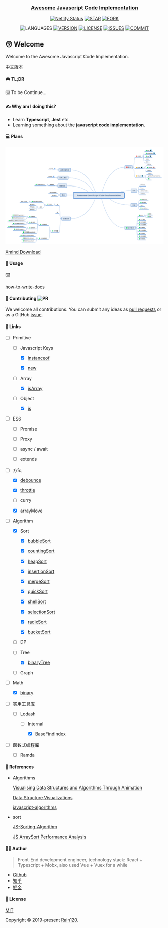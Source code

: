 <h3 align="center">
  <a href="https://github.com/Rain120/awesome-javascript-code-implementation">Awesome Javascript Code Implementation</a>
</h3>

<div align="center">

[![Netlify Status](https://api.netlify.com/api/v1/badges/aa1cb15a-9a66-42df-ab3b-6cf8a607c9c4/deploy-status)](https://app.netlify.com/sites/awesome-javascript-code-implementation/deploys) [![STAR](https://img.shields.io/github/stars/rain120/awesome-javascript-code-implementation?style=social)](https://github.com/Rain120/awesome-javascript-code-implementation/stargazers) [![FORK](https://img.shields.io/github/forks/rain120/awesome-javascript-code-implementation?style=social)](https://github.com/Rain120/awesome-javascript-code-implementation/network/members)

<!-- [![TEST](https://github.com/rain120/awesome-javascript-code-implementation/workflows/.github/workflows/test.yml/badge.svg)](https://github.com/Rain120/awesome-javascript-code-implementation/actions) -->
![LANGUAGES](https://img.shields.io/github/languages/top/rain120/awesome-javascript-code-implementation?style=flat-square)
[![VERSION](https://img.shields.io/github/package-json/v/rain120/awesome-javascript-code-implementation?style=flat-square)](https://github.com/Rain120/awesome-javascript-code-implementation/blob/master/package.json) [![LICENSE](https://img.shields.io/github/license/rain120/awesome-javascript-code-implementation?style=flat-square)](https://github.com/Rain120/awesome-javascript-code-implementation/blob/master/LICENSE) [![ISSUES](https://img.shields.io/github/issues/rain120/awesome-javascript-code-implementation?style=flat-square)](https://github.com/Rain120/awesome-javascript-code-implementation/issues) [![COMMIT](https://img.shields.io/github/last-commit/rain120/awesome-javascript-code-implementation?style=flat-square)](https://github.com/Rain120/awesome-javascript-code-implementation/commits/master)

</div>

## 😚 Welcome

Welcome to the Awesome Javascript Code Implementation.

[中文版本](zh-CN.md)

#### 🎮 TL;DR

⌨️ To be Continue...

#### ✍ Why am I doing this?

- Learn **Typescript**, **Jest** etc.
- Learning something about the **javascript code implementation**.

#### 💻 Plans

<img src="plans.svg">

[Xmind Download](plans.xmind)

#### 🔨 Usage

⌨️

[how-to-write-docs](docs/zh/how-to-write-docs/README.md)

#### 🤝 Contributing ![PR](https://img.shields.io/badge/PRs-Welcome-orange?style=flat-square&logo=appveyor)

We welcome all contributions. You can submit any ideas as [pull requests](https://github.com/Rain120/awesome-javascript-code-implementation/pulls) or as a GitHub [issue](https://github.com/Rain120/awesome-javascript-code-implementation/issues).

#### 🔗 Links

- [ ] Primitive

  - [ ] Javascript Keys

    - [x] [instanceof](src/instanceof/README.md)

    - [x] [new](src/new/README.md)

  - [ ] Array

    - [x] [isArray](src/Array/isArray/README.md)

  - [ ] Object

    - [x] [is](src/Object/README.md)

- [ ] ES6

  - [ ] Promise

  - [ ] Proxy

  - [ ] async / await

  - [ ] extends

- [ ] 方法

  - [x] [debounce](src/function/debounce/README.md)

  - [x] [throttle](src/function/throttle/README.md)

  - [ ] curry

  - [x] arrayMove

- [ ] Algorithm

  - [x] Sort

    - [x] [bubbleSort](src/Algorithm/sort/bubbleSort/README.md)

    - [x] [countingSort](src/Algorithm/sort/countingSort/README.md)

    - [x] [heapSort](src/Algorithm/sort/heapSort/README.md)

    - [x] [insertionSort](src/Algorithm/sort/insertionSort/README.md)

    - [x] [mergeSort](src/Algorithm/sort/mergeSort/README.md)

    - [x] [quickSort](src/Algorithm/sort/quickSort/README.md)

    - [x] [shellSort](src/Algorithm/sort/shellSort/README.md)

    - [x] [selectionSort](src/Algorithm/sort/selectionSort/README.md)

    - [x] [radixSort](src/Algorithm/sort/radixSort/README.md)

    - [x] [bucketSort](src/Algorithm/sort/bucketSort/README.md)

  - [ ] DP

  - [ ] Tree

    - [x] [binaryTree](src/Algorithm/binaryTree/README.md)

  - [ ] Graph

- [ ] Math

  - [x] [binary](src/Algorithm/binary/README.md)

- [ ] 实用工具库

  - [ ] Lodash

    - [ ] Internal

      - [x] BaseFindIndex

- [ ] 函数式编程库

  - [ ] Ramda

#### 📰 References

- Algorithms
  
  [Visualising Data Structures and Algorithms Through Animation](https://visualgo.net/)

  [Data Structure Visualizations](https://www.cs.usfca.edu/~galles/visualization/Algorithms.html)

  [javascript-algorithms](https://github.com/trekhleb/javascript-algorithms)

- sort

  [JS-Sorting-Algorithm](https://github.com/Rain120/JS-Sorting-Algorithm)

  [JS ArraySort Performance Analysis](https://dailc.github.io/jsfoundation-perfanalysis/html/performanceAnalysis/demo_performanceAnalysis_jsarraySort.html)

#### 👨‍🏭 Author

> Front-End development engineer, technology stack: React + Typescript + Mobx, also used Vue + Vuex for a while

- [Github](https://github.com/Rain120)
- [知乎](https://www.zhihu.com/people/yan-yang-nian-hua-120/activities)
- [掘金](https://juejin.im/user/57c616496be3ff00584f54db)

#### 📝 License

[MIT](https://github.com/Rain120/awesome-javascript-code-implementation/blob/master/LICENSE)

Copyright © 2019-present [Rain120](https://github.com/Rain120).
